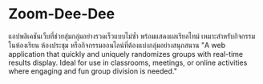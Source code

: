 # Zoom-Dee-Dee
แอปพลิเคชันเว็บที่ช่วยสุ่มกลุ่มอย่างรวดเร็วแบบไม่ซ้ำ พร้อมแสดงผลเรียลไทม์ เหมาะสำหรับกิจกรรมในห้องเรียน ห้องประชุม หรือกิจกรรมออนไลน์ที่ต้องแบ่งกลุ่มอย่างสนุกสนาน
"A web application that quickly and uniquely randomizes groups with real-time results display. Ideal for use in classrooms, meetings, or online activities where engaging and fun group division is needed."
